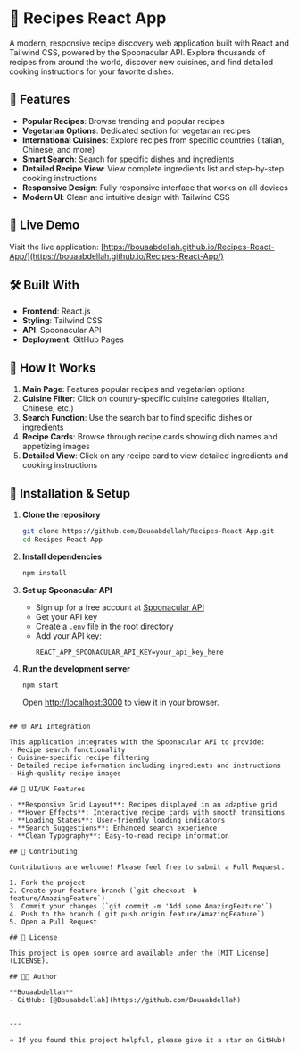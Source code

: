 # 🍳 Recipes React App

A modern, responsive recipe discovery web application built with React and Tailwind CSS, powered by the Spoonacular API. Explore thousands of recipes from around the world, discover new cuisines, and find detailed cooking instructions for your favorite dishes.

## 🌟 Features

- **Popular Recipes**: Browse trending and popular recipes
- **Vegetarian Options**: Dedicated section for vegetarian recipes
- **International Cuisines**: Explore recipes from specific countries (Italian, Chinese, and more)
- **Smart Search**: Search for specific dishes and ingredients
- **Detailed Recipe View**: View complete ingredients list and step-by-step cooking instructions
- **Responsive Design**: Fully responsive interface that works on all devices
- **Modern UI**: Clean and intuitive design with Tailwind CSS

## 🚀 Live Demo

Visit the live application: [https://bouaabdellah.github.io/Recipes-React-App/](https://bouaabdellah.github.io/Recipes-React-App/)

## 🛠️ Built With

- **Frontend**: React.js
- **Styling**: Tailwind CSS
- **API**: Spoonacular API
- **Deployment**: GitHub Pages

## 📱 How It Works

1. **Main Page**: Features popular recipes and vegetarian options
2. **Cuisine Filter**: Click on country-specific cuisine categories (Italian, Chinese, etc.)
3. **Search Function**: Use the search bar to find specific dishes or ingredients
4. **Recipe Cards**: Browse through recipe cards showing dish names and appetizing images
5. **Detailed View**: Click on any recipe card to view detailed ingredients and cooking instructions

## 🔧 Installation & Setup

1. **Clone the repository**
   ```bash
   git clone https://github.com/Bouaabdellah/Recipes-React-App.git
   cd Recipes-React-App
   ```

2. **Install dependencies**
   ```bash
   npm install
   ```

3. **Set up Spoonacular API**
   - Sign up for a free account at [Spoonacular API](https://spoonacular.com/food-api)
   - Get your API key
   - Create a `.env` file in the root directory
   - Add your API key:
     ```
     REACT_APP_SPOONACULAR_API_KEY=your_api_key_here
     ```

4. **Run the development server**
   ```bash
   npm start
   ```
   Open [http://localhost:3000](http://localhost:3000) to view it in your browser.
```

## 🌐 API Integration

This application integrates with the Spoonacular API to provide:
- Recipe search functionality
- Cuisine-specific recipe filtering
- Detailed recipe information including ingredients and instructions
- High-quality recipe images

## 🎨 UI/UX Features

- **Responsive Grid Layout**: Recipes displayed in an adaptive grid
- **Hover Effects**: Interactive recipe cards with smooth transitions
- **Loading States**: User-friendly loading indicators
- **Search Suggestions**: Enhanced search experience
- **Clean Typography**: Easy-to-read recipe information

## 🤝 Contributing

Contributions are welcome! Please feel free to submit a Pull Request.

1. Fork the project
2. Create your feature branch (`git checkout -b feature/AmazingFeature`)
3. Commit your changes (`git commit -m 'Add some AmazingFeature'`)
4. Push to the branch (`git push origin feature/AmazingFeature`)
5. Open a Pull Request

## 📄 License

This project is open source and available under the [MIT License](LICENSE).

## 👨‍💻 Author

**Bouaabdellah**
- GitHub: [@Bouaabdellah](https://github.com/Bouaabdellah)


---

⭐ If you found this project helpful, please give it a star on GitHub!
